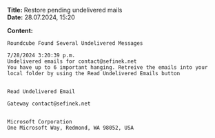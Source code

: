 **Title:** Restore pending undelivered mails \
**Date:** 28.07.2024, 15:20

**Content:**
```
Roundcube Found Several Undelivered Messages

7/28/2024 3:20:39 p.m.
Undelivered emails for contact@sefinek.net
You have up to 6 important hanging. Retreive the emails into your local folder by using the Read Undelivered Emails button

 
Read Undelivered Email

Gateway contact@sefinek.net
 
 
Microsoft Corporation
One Microsoft Way, Redmond, WA 98052, USA
```